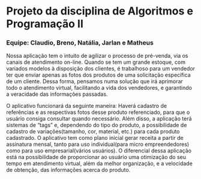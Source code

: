 # Projeto da disciplina de Algoritmos e Programação II
### **Equipe:** Claudio, Breno, Natália, Jarlan e Matheus

Nossa aplicação tem o intuito de agilizar o processo de pré-venda, via os canais de atendimento on-line.
Quando se tem um grande estoque, com variados modelos à disposição dos clientes, é trabalhoso para um vendedor ter que enviar apenas as fotos dos produtos de uma solicitação específica de um cliente. Dessa forma, pensamos numa solução que irá aprimorar todo o atendimento virtual, facilitando a vida dos vendedores, e garantindo a veracidade das informações passadas.



O aplicativo funcionará da seguinte maneira:
Haverá cadastro de referências e as respectivas fotos desse produto referenciado, para que o usuário consiga consultar quando necessário. Além disso, a aplicação terá sistemas de “tags” e, dependendo do tipo do produto, a possibilidade de cadastro de variações(tamanho, cor, material, etc.) para cada produto cadastrado.
O aplicativo tem como plano inicial gerar receita a partir de assinatura mensal, tanto para uso individual(para micro empreendedores) como para uso empresarial(vários usuários).
O diferencial dessa aplicação está na possibilidade de proporcionar ao usuário uma otimização do seu tempo em atendimento virtual, além da melhor organização, e a velocidade de obtenção, das informações acerca do produto.
